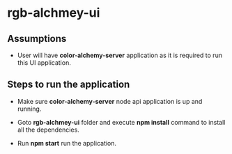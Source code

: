 # rgb-alchmey-ui 

## Assumptions

- User will have **color-alchemy-server** application as it is required to run this UI application.


## Steps to run the application

- Make sure **color-alchemy-server** node api application is up and running.

- Goto **rgb-alchmey-ui** folder and execute **npm install** command to install all the dependencies.

- Run **npm start** run the application.
















